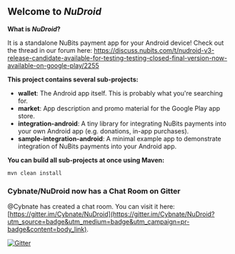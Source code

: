 ## Welcome to _NuDroid_

__What is _NuDroid_?__

It is a standalone NuBits payment app for your Android device!
Check out the thread in our forum here: https://discuss.nubits.com/t/nudroid-v3-release-candidate-available-for-testing-testing-closed-final-version-now-available-on-google-play/2255


__This project contains several sub-projects:__

 * __wallet__:
     The Android app itself. This is probably what you're searching for.
 * __market__:
     App description and promo material for the Google Play app store.
 * __integration-android__:
     A tiny library for integrating NuBits payments into your own Android app
     (e.g. donations, in-app purchases).
 * __sample-integration-android__:
     A minimal example app to demonstrate integration of NuBits payments into
     your Android app.


__You can build all sub-projects at once using Maven:__

`mvn clean install`


### Cybnate/NuDroid now has a Chat Room on Gitter

@Cybnate has created a chat room. You can visit it here: [https://gitter.im/Cybnate/NuDroid](https://gitter.im/Cybnate/NuDroid?utm_source=badge&utm_medium=badge&utm_campaign=pr-badge&content=body_link).

[![Gitter](https://badges.gitter.im/Join%20Chat.svg)](https://gitter.im/Cybnate/NuDroid?utm_source=badge&utm_medium=badge&utm_campaign=pr-badge&utm_content=body_badge)
